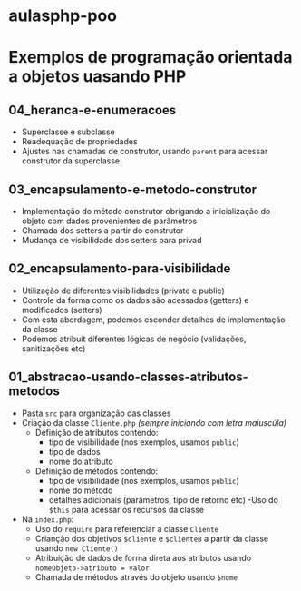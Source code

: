 # aulasphp-poo

# Exemplos de programação orientada a objetos uasando PHP

## 04_heranca-e-enumeracoes

- Superclasse e subclasse
- Readequação de propriedades
- Ajustes nas chamadas de construtor, usando `parent` para acessar construtor da superclasse

## 03_encapsulamento-e-metodo-construtor

- Implementação do método construtor obrigando a inicialização do objeto com dados provenientes de parâmetros
- Chamada dos setters a partir do construtor
- Mudança de visibilidade dos setters para privad

## 02_encapsulamento-para-visibilidade

- Utilização de diferentes visibilidades (private e public)
- Controle da forma como os dados são acessados (getters) e modificados (setters)
- Com esta abordagem, podemos esconder detalhes de implementação da classe
- Podemos atribuit diferentes lógicas de negócio (validações, sanitizações etc)
 
## 01_abstracao-usando-classes-atributos-metodos
 
- Pasta `src` para organização das classes
- Criação da classe `Cliente.php` *(sempre iniciando com letra maiuscúla)*
    - Definição de atributos contendo:
        - tipo de visibilidade (nos exemplos, usamos `public`)
        - tipo de dados
        - nome do atributo
    - Definição de métodos contendo:
        - tipo de visibilidade (nos exemplos, usamos `public`)
        - nome do método
        - detalhes adicionais (parâmetros, tipo de retorno etc)
        -Uso do `$this` para acessar os recursos da classe
- Na `index.php`:
    - Uso do `require` para referenciar a classe `Cliente`
    - Crianção dos objetivos `$cliente` e `$clienteB` a partir da  classe usando `new Cliente()`
    - Atribuição de dados de forma direta aos atributos usando `nomeObjeto->atributo = valor`
    - Chamada de métodos através do objeto usando `$nome`
 